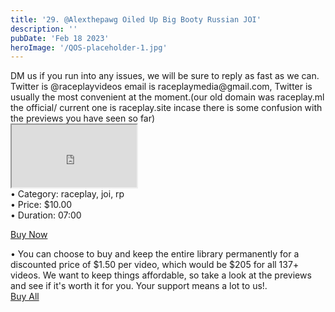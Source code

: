```yaml
---
title: '29. @Alexthepawg Oiled Up Big Booty Russian JOI'
description: ''
pubDate: 'Feb 18 2023'
heroImage: '/QOS-placeholder-1.jpg'
---
```

<div class="video_paragraph_header"> DM us if you run into any issues, we will be sure to reply as fast as we can. Twitter is @raceplayvideos email is raceplaymedia@gmail.com, Twitter is usually the most convenient at the moment.(our old domain was raceplay.ml the official/ current one is raceplay.site incase there is some confusion with the previews you have seen so far)</div>

<iframe src="https://drive.google.com/file/d/1t9-KpAq5cxgLTUARpW58Qp6OKqLybbaN/preview" width="200" height="100" allow="autoplay" allowfullscreen="allowfullscreen"></iframe>
<!--br-->
<!--br-->
<!--br-->
<!---product details--->
<div class="prod_details">
• Category: raceplay, joi, rp<BR>
• Price: $10.00<BR>
• Duration: 07:00<BR>
</div>
<!--product details end-->

<a class="read_more" onclick="toggleReadMore()" href="https://pul.ly/b/320001">Buy Now</a>
<!---<div class="read_more-content" id="readMoreContent">
<a class="read_more" href="https://pul.ly/b/317368">Checkout</a>
<a class="read_more" href="https://www.wishtender.com/racemedia/?item=65972ce9c87e980002868937">Wishtender</a>
<a class="read_more" href="#">Link 3</a>--->
<div class="prod_details">
• You can choose to buy and keep the entire library permanently for a discounted price of $1.50 per video, which would be $205 for all 137+ videos. We want to keep things affordable, so take a look at the previews and see if it's worth it for you. Your support means a lot to us!.
</div>
<a class="read_more" onclick="toggleReadMore()" href="https://pul.ly/b/320274">Buy All</a>
</div>
</div>
<script>
function toggleReadMore() {
var readMoreContent = document.getElementById("readMoreContent");
readMoreContent.style.display = (readMoreContent.style.display === "block") ? "none" : "block";}
</script>
</div>